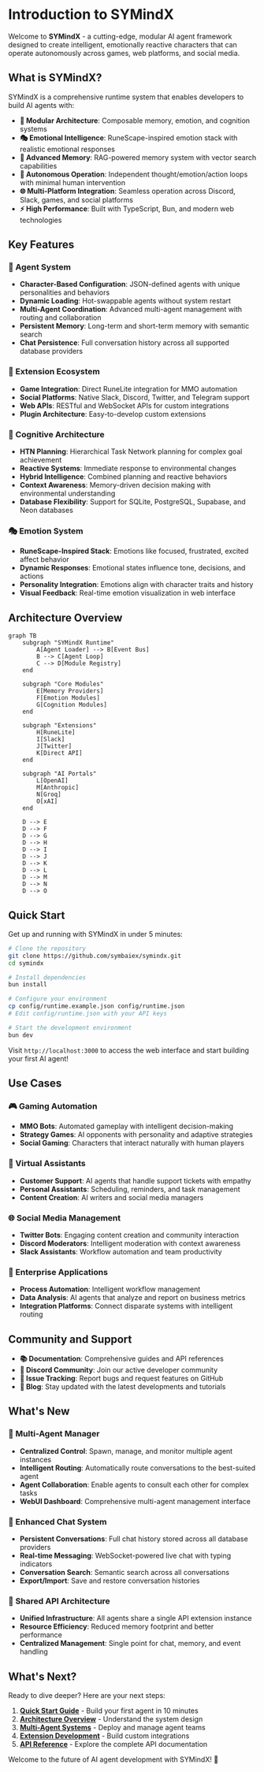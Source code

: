 # Introduction to SYMindX

Welcome to **SYMindX** - a cutting-edge, modular AI agent framework designed to create intelligent, emotionally reactive characters that can operate autonomously across games, web platforms, and social media.

## What is SYMindX?

SYMindX is a comprehensive runtime system that enables developers to build AI agents with:

- **🧩 Modular Architecture**: Composable memory, emotion, and cognition systems
- **🎭 Emotional Intelligence**: RuneScape-inspired emotion stack with realistic emotional responses
- **🧠 Advanced Memory**: RAG-powered memory system with vector search capabilities
- **🔄 Autonomous Operation**: Independent thought/emotion/action loops with minimal human intervention
- **🌐 Multi-Platform Integration**: Seamless operation across Discord, Slack, games, and social platforms
- **⚡ High Performance**: Built with TypeScript, Bun, and modern web technologies

## Key Features

### 🤖 Agent System
- **Character-Based Configuration**: JSON-defined agents with unique personalities and behaviors
- **Dynamic Loading**: Hot-swappable agents without system restart
- **Multi-Agent Coordination**: Advanced multi-agent management with routing and collaboration
- **Persistent Memory**: Long-term and short-term memory with semantic search
- **Chat Persistence**: Full conversation history across all supported database providers

### 🔌 Extension Ecosystem
- **Game Integration**: Direct RuneLite integration for MMO automation
- **Social Platforms**: Native Slack, Discord, Twitter, and Telegram support
- **Web APIs**: RESTful and WebSocket APIs for custom integrations
- **Plugin Architecture**: Easy-to-develop custom extensions

### 🧠 Cognitive Architecture
- **HTN Planning**: Hierarchical Task Network planning for complex goal achievement
- **Reactive Systems**: Immediate response to environmental changes
- **Hybrid Intelligence**: Combined planning and reactive behaviors
- **Context Awareness**: Memory-driven decision making with environmental understanding
- **Database Flexibility**: Support for SQLite, PostgreSQL, Supabase, and Neon databases

### 🎭 Emotion System
- **RuneScape-Inspired Stack**: Emotions like focused, frustrated, excited affect behavior
- **Dynamic Responses**: Emotional states influence tone, decisions, and actions
- **Personality Integration**: Emotions align with character traits and history
- **Visual Feedback**: Real-time emotion visualization in web interface

## Architecture Overview

```mermaid
graph TB
    subgraph "SYMindX Runtime"
        A[Agent Loader] --> B[Event Bus]
        B --> C[Agent Loop]
        C --> D[Module Registry]
    end
    
    subgraph "Core Modules"
        E[Memory Providers]
        F[Emotion Modules]
        G[Cognition Modules]
    end
    
    subgraph "Extensions"
        H[RuneLite]
        I[Slack]
        J[Twitter]
        K[Direct API]
    end
    
    subgraph "AI Portals"
        L[OpenAI]
        M[Anthropic]
        N[Groq]
        O[xAI]
    end
    
    D --> E
    D --> F
    D --> G
    D --> H
    D --> I
    D --> J
    D --> K
    D --> L
    D --> M
    D --> N
    D --> O
```

## Quick Start

Get up and running with SYMindX in under 5 minutes:

```bash
# Clone the repository
git clone https://github.com/symbaiex/symindx.git
cd symindx

# Install dependencies
bun install

# Configure your environment
cp config/runtime.example.json config/runtime.json
# Edit config/runtime.json with your API keys

# Start the development environment
bun dev
```

Visit `http://localhost:3000` to access the web interface and start building your first AI agent!

## Use Cases

### 🎮 Gaming Automation
- **MMO Bots**: Automated gameplay with intelligent decision-making
- **Strategy Games**: AI opponents with personality and adaptive strategies
- **Social Gaming**: Characters that interact naturally with human players

### 🤝 Virtual Assistants
- **Customer Support**: AI agents that handle support tickets with empathy
- **Personal Assistants**: Scheduling, reminders, and task management
- **Content Creation**: AI writers and social media managers

### 🌐 Social Media Management
- **Twitter Bots**: Engaging content creation and community interaction
- **Discord Moderators**: Intelligent moderation with context awareness
- **Slack Assistants**: Workflow automation and team productivity

### 🏢 Enterprise Applications
- **Process Automation**: Intelligent workflow management
- **Data Analysis**: AI agents that analyze and report on business metrics
- **Integration Platforms**: Connect disparate systems with intelligent routing

## Community and Support

- **📚 Documentation**: Comprehensive guides and API references
- **💬 Discord Community**: Join our active developer community
- **🐛 Issue Tracking**: Report bugs and request features on GitHub
- **📖 Blog**: Stay updated with the latest developments and tutorials

## What's New

### 🎯 Multi-Agent Manager
- **Centralized Control**: Spawn, manage, and monitor multiple agent instances
- **Intelligent Routing**: Automatically route conversations to the best-suited agent
- **Agent Collaboration**: Enable agents to consult each other for complex tasks
- **WebUI Dashboard**: Comprehensive multi-agent management interface

### 💬 Enhanced Chat System
- **Persistent Conversations**: Full chat history stored across all database providers
- **Real-time Messaging**: WebSocket-powered live chat with typing indicators
- **Conversation Search**: Semantic search across all conversations
- **Export/Import**: Save and restore conversation histories

### 🔧 Shared API Architecture
- **Unified Infrastructure**: All agents share a single API extension instance
- **Resource Efficiency**: Reduced memory footprint and better performance
- **Centralized Management**: Single point for chat, memory, and event handling

## What's Next?

Ready to dive deeper? Here are your next steps:

1. **[Quick Start Guide](getting-started/quick-start)** - Build your first agent in 10 minutes
2. **[Architecture Overview](architecture/overview)** - Understand the system design
3. **[Multi-Agent Systems](guides/multi-agent-systems)** - Deploy and manage agent teams
4. **[Extension Development](guides/plugin-development)** - Build custom integrations
5. **[API Reference](api/overview)** - Explore the complete API documentation

Welcome to the future of AI agent development with SYMindX! 🚀